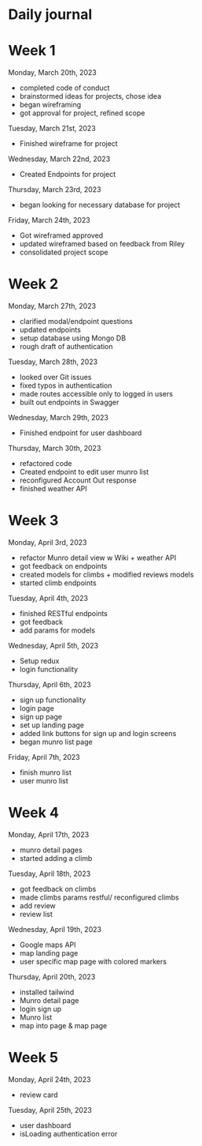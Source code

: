 # Daily journal

#         Week 1
Monday, March 20th, 2023
- completed code of conduct
- brainstormed ideas for projects, chose idea
- began wireframing
- got approval for project, refined scope

Tuesday, March 21st, 2023
- Finished wireframe for project

Wednesday, March 22nd, 2023
- Created Endpoints for project

Thursday, March 23rd, 2023
- began looking for necessary database for project

Friday, March 24th, 2023
- Got wireframed approved
- updated wireframed based on feedback from Riley
- consolidated project scope


#          Week 2
Monday, March 27th, 2023
- clarified modal/endpoint questions
- updated endpoints
- setup database using Mongo DB
- rough draft of authentication

Tuesday, March 28th, 2023
- looked over Git issues
- fixed typos in authentication
- made routes accessible only to logged in users
- built out endpoints in Swagger

Wednesday, March 29th, 2023
- Finished endpoint for user dashboard

Thursday, March 30th, 2023
- refactored code
- Created endpoint to edit user munro list
- reconfigured Account Out response
- finished weather API


#          Week 3
Monday, April 3rd, 2023
- refactor Munro detail view w Wiki + weather API
- got feedback on endpoints
- created models for climbs  + modified reviews models
- started climb endpoints

Tuesday, April 4th, 2023
- finished RESTful endpoints
- got feedback
- add params for models

Wednesday, April 5th, 2023
- Setup redux
- login functionality

Thursday, April 6th, 2023
- sign up functionality
- login page
- sign up page
- set up landing page
- added link buttons for sign up and login screens
- began munro list page

Friday, April 7th, 2023
- finish munro list
- user munro list

#          Week 4
Monday, April 17th, 2023
- munro detail pages
- started adding a climb

Tuesday, April 18th, 2023
- got feedback on climbs
- made climbs params restful/ reconfigured climbs
- add review
- review list

Wednesday, April 19th, 2023
- Google maps API
- map landing page
- user specific map page with colored markers

Thursday, April 20th, 2023
- installed tailwind
- Munro detail page
- login sign up
- Munro list
- map into page & map page

#          Week 5
Monday, April 24th, 2023
- review card

Tuesday, April 25th, 2023
- user dashboard
- isLoading authentication error
